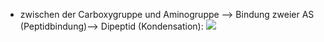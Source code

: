 - zwischen der Carboxygruppe und Aminogruppe --> Bindung zweier AS (Peptidbindung)--> Dipeptid (Kondensation):
![](Pasted%20image%2020231016103059.png)

